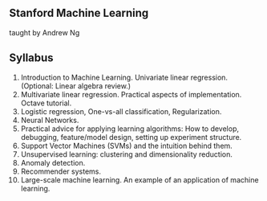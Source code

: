 Stanford Machine Learning 
------------
taught by Andrew Ng

Syllabus
------------

1. Introduction to Machine Learning. Univariate linear regression. (Optional: Linear algebra review.)
2. Multivariate linear regression. Practical aspects of implementation. Octave tutorial.
3. Logistic regression, One-vs-all classification, Regularization.
4. Neural Networks.
5. Practical advice for applying learning algorithms: How to develop, debugging, feature/model design, setting up experiment structure.
6. Support Vector Machines (SVMs) and the intuition behind them.
7. Unsupervised learning: clustering and dimensionality reduction.
8. Anomaly detection.
9. Recommender systems.
10. Large-scale machine learning. An example of an application of machine learning.
